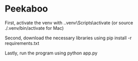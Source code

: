 # Peekaboo
 
First, activate the venv with .\.venv\Scripts\activate (or source ./.venv/bin/activate for Mac)

Second, download the necessary libraries using pip install -r requirements.txt

Lastly, run the program using python app.py
